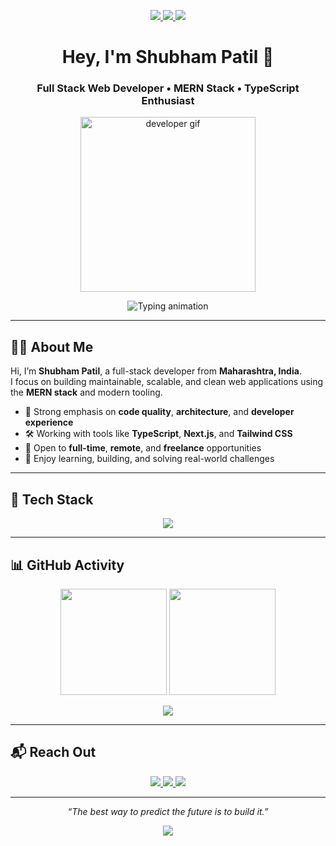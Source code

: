 

<!-- 📬 Contact Badges -->
<p align="center">
  <a href="mailto:shubhampatil.dev@gmail.com">
    <img src="https://img.shields.io/badge/Gmail-D14836?style=for-the-badge&logo=gmail&logoColor=white" />
  </a>
  <a href="https://www.linkedin.com/in/your-linkedin">
    <img src="https://img.shields.io/badge/LinkedIn-0A66C2?style=for-the-badge&logo=linkedin&logoColor=white" />
  </a>
  <a href="https://your-portfolio.com">
    <img src="https://img.shields.io/badge/Portfolio-000000?style=for-the-badge&logo=vercel&logoColor=white" />
  </a>
</p>

<h1 align="center">Hey, I'm Shubham Patil 👋</h1>
<h3 align="center">Full Stack Web Developer • MERN Stack • TypeScript Enthusiast</h3>

<!-- 👨‍💻 Hero GIF (Replaced) -->
<p align="center">
  <img src="https://github.com/Shubham-567/shubham-567/assets/your-gif-id/updated-coding-gif.gif" width="280" alt="developer gif" />
</p>

<!-- ⌨️ Typing Text -->
<p align="center">
  <img src="https://readme-typing-svg.herokuapp.com?font=Fira+Code&weight=500&size=22&pause=1000&center=true&vCenter=true&width=550&lines=Clean%2C+Scalable+Web+Apps.;MERN+%7C+React%2C+Node%2C+MongoDB.;Type-safe+%7C+Modern+Frontend.;Let's+Build+Reliable+Software!" alt="Typing animation" />
</p>

---

## 👨‍💻 About Me

Hi, I’m **Shubham Patil**, a full-stack developer from **Maharashtra, India**.  
I focus on building maintainable, scalable, and clean web applications using the **MERN stack** and modern tooling.

- 🧠 Strong emphasis on **code quality**, **architecture**, and **developer experience**
- 🛠 Working with tools like **TypeScript**, **Next.js**, and **Tailwind CSS**
- 🎯 Open to **full-time**, **remote**, and **freelance** opportunities
- 🧩 Enjoy learning, building, and solving real-world challenges

---

## 🧰 Tech Stack

<p align="center">
  <img src="https://skillicons.dev/icons?i=js,ts,react,next,nodejs,express,mongodb,mysql,python,tailwindcss,git,github,figma,vscode" />
</p>

<!--
---

## 🚀 Featured Projects

> A look at some recent projects I've built with attention to detail and performance:

### 🛻 RentEase – Car Rental Platform  
Real-time car booking system with user dashboards and role-based access.  
**Stack:** React · Node.js · Express · MySQL · TypeScript  
🔗 [Live Demo](https://rentease.example.com) · [Code](https://github.com/Shubham-567/rentease)

---

### 💡 PitchBase – Startup Pitch Board  
Users can pitch and browse startup ideas with GitHub authentication.  
**Stack:** Next.js · TypeScript · Sanity CMS · Tailwind CSS  
🔗 [Live Demo](https://pitchbase.example.com) · [Code](https://github.com/Shubham-567/pitchbase)

---

### 🧠 PlanEase – Lesson Planning Tool  
Tool for teachers to create, edit, and manage lesson plans with export features.  
**Stack:** React · Tailwind CSS · ShadCN UI  
🔗 [Live Demo](https://planease.example.com) · [Code](https://github.com/Shubham-567/planease)

---

### 🏆 Leaderboard App  
Real-time leaderboard system with filtering, history, and score tracking.  
**Stack:** React · Express · MongoDB  
🔗 [Live Demo](https://leaderboard.example.com) · [Code](https://github.com/Shubham-567/leaderboard)

-->

---

## 📊 GitHub Activity
<p align="center">
  <img src="https://github-readme-stats.vercel.app/api?username=Shubham-567&show_icons=true&theme=tokyonight&hide_border=true&rank_icon=github" height="170" />
  <img src="https://github-readme-streak-stats.herokuapp.com/?user=Shubham-567&theme=tokyonight&hide_border=true" height="170" />
</p>


<p align="center">
  <img src="https://github-readme-activity-graph.vercel.app/graph?username=Shubham-567&theme=tokyo-night&hide_border=true&custom_title=Shubham's%20Contribution%20Graph" />
</p>

---

## 📬 Reach Out

<p align="center">
  <a href="mailto:shubhampatil.dev@gmail.com">
    <img src="https://img.shields.io/badge/Gmail-D14836?style=for-the-badge&logo=gmail&logoColor=white" />
  </a>
  <a href="https://www.linkedin.com/in/your-linkedin">
    <img src="https://img.shields.io/badge/LinkedIn-0A66C2?style=for-the-badge&logo=linkedin&logoColor=white" />
  </a>
  <a href="https://your-portfolio.com">
    <img src="https://img.shields.io/badge/Portfolio-000000?style=for-the-badge&logo=vercel&logoColor=white" />
  </a>
</p>

---

<p align="center">
  <em>“The best way to predict the future is to build it.”</em>
</p>


<!-- 🎯 Animated Footer -->
<p align="center">
  <img src="https://capsule-render.vercel.app/api?type=waving&color=0197F6&height=100&section=footer&fontColor=ffffff" />
</p>
